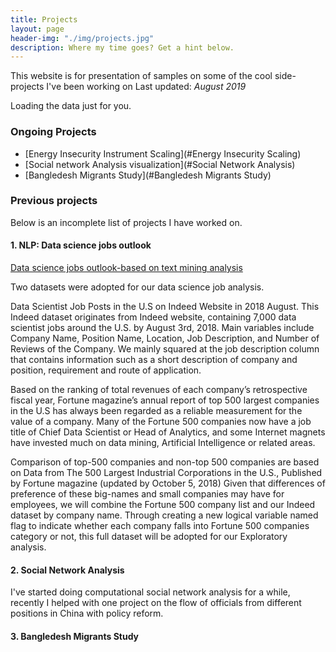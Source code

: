 ```yaml
---
title: Projects
layout: page
header-img: "./img/projects.jpg"
description: Where my time goes? Get a hint below.
---
```


This website is for presentation of samples on some of the cool side-projects I've been working on
Last updated: *August 2019*

<!-- Prepare a container for your calendar. -->
<script
  src="https://cdn.rawgit.com/IonicaBizau/github-calendar/gh-pages/dist/github-calendar.min.js"
>
</script>

<!-- Optionally, include the theme (if you don't want to struggle to write the CSS) -->
<link
  rel="stylesheet"
  href="https://cdn.rawgit.com/IonicaBizau/github-calendar/gh-pages/dist/github-calendar.css"
/>

<!-- Prepare a container for your calendar. -->
<div class="calendar">
    <!-- Loading stuff -->
    Loading the data just for you.
</div>

<script>
    new GitHubCalendar(".calendar", "shanjiang21");
</script>


### Ongoing Projects

* [Energy Insecurity Instrument Scaling](#Energy Insecurity Scaling)
* [Social network Analysis visualization](#Social Network Analysis)
* [Bangledesh Migrants Study](#Bangledesh Migrants Study)

### Previous projects

Below is an incomplete list of projects I have worked on.


#### 1. NLP: Data science jobs outlook

[Data science jobs outlook-based on text mining analysis](https://shanjiang21.github.io/P8105_final_website.io/)

Two datasets were adopted for our data science job analysis.

Data Scientist Job Posts in the U.S on Indeed Website in 2018 August. This Indeed dataset originates from Indeed website, containing 7,000 data scientist jobs around the U.S. by August 3rd, 2018. Main variables include Company Name, Position Name,  Location, Job Description, and Number of Reviews of the Company. We mainly squared at the job description column that contains information such as a short description of company and position, requirement and route of application.

Based on the ranking of total revenues of each company’s retrospective fiscal year, Fortune magazine’s annual report of top 500 largest companies in the U.S has always been regarded as a reliable measurement for the value of a company. Many of the Fortune 500 companies now have a job title of Chief Data Scientist or Head of Analytics, and some Internet magnets have invested much on data mining, Artificial Intelligence or related areas.

Comparison of top-500 companies and non-top 500 companies are based on Data from The 500 Largest Industrial Corporations in the U.S., Published by Fortune magazine (updated by October 5, 2018)
Given that differences of preference of these big-names and small companies may have for employees, we will combine the Fortune 500 company list and our Indeed dataset by company name. Through creating a new logical variable named flag to indicate whether each company falls into Fortune 500 companies category or not, this full dataset will be adopted for our Exploratory analysis.


#### 2. Social Network Analysis

I've started doing computational social network analysis for a while, recently I helped with one project on the flow of officials from different positions in China with policy reform.

#### 3. Bangledesh Migrants Study



